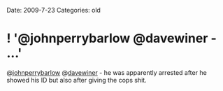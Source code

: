 Date: 2009-7-23
Categories: old

# ! '@johnperrybarlow @davewiner - ...'

@<a href="http://twitter.com/johnperrybarlow">johnperrybarlow</a> @<a href="http://twitter.com/davewiner">davewiner</a> - he was apparently arrested after he showed his ID but also after giving the cops shit.
